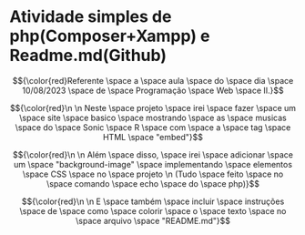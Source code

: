 # Atividade simples de php(Composer+Xampp) e Readme.md(Github)
$${\color{red}Referente \space a \space aula \space do \space dia \space 10/08/2023 \space de \space Programação \space Web \space II.}$$

$${\color{red}\n \n Neste \space projeto \space irei \space fazer \space um \space site \space basico \space mostrando \space as \space musicas \space do \space Sonic \space R \space com \space a \space tag \space HTML \space "embed"}$$
 
 $${\color{red}\n \n Além \space disso, \space irei \space adicionar \space um \space "background-image" \space implementando \space elementos \space CSS \space no \space projeto \n (Tudo \space feito \space no \space comando \space echo \space do \space php)}$$
  
$${\color{red}\n \n E \space também \space incluir \space instruções \space de \space como \space colorir \space o \space texto \space no \space arquivo \space "README.md"}$$


